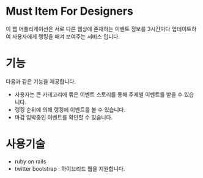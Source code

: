 <h1>Must Item For Designers</h1>
이 웹 어플리케이션은 서로 다른 웹상에 존재하는 이벤트 정보를 3시간마다 업데이트하여 사용자에게 랭킹을 매겨 보여주는 서비스 입니다.
<h1>기능</h1>
다음과 같은 기능을 제공합니다.
<ul>
<li>사용자는 큰 카테고리에 묶은 이벤트 스토리를 통해 주제별 이벤트를 받을 수 있습니다.</li>
<li>랭킹 순위에 의해 랭킹에 이벤트를 볼 수 있습니다.</li>
<li>마감 임박중인 이벤트를 확인할 수 있습니다.</li>
</ul>
<h1>사용기술</h1>
<ul>
<li>ruby on rails</li>
<li>twitter bootstrap : 하이브리드 웹을 지원합니다.</li>
</ul>

